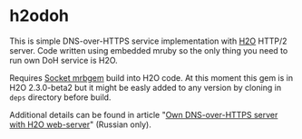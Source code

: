 # h2odoh
This is simple DNS-over-HTTPS service implementation with [H2O](https://github.com/h2o/h2o) HTTP/2 server. Code written using embedded mruby so the only thing you need to run own DoH service is H2O. 

Requires [Socket mrbgem](https://github.com/iij/mruby-socket) build into H2O code. At this moment this gem is in H2O 2.3.0-beta2 but it might be easly added to any version by cloning in `deps` directory before build.

Additional details can be found in article "[Own DNS-over-HTTPS server with H2O web-server](https://kostikov.co/%D1%81%D0%B2%D0%BE%D0%B9-dns-over-https-%D1%81%D0%B5%D1%80%D0%B2%D0%B5%D1%80-%D0%BD%D0%B0-%D0%B1%D0%B0%D0%B7%D0%B5-%D0%B2%D0%B5%D0%B1-%D1%81%D0%B5%D1%80%D0%B2%D0%B5%D1%80%D0%B0-h2o)" (Russian only).
